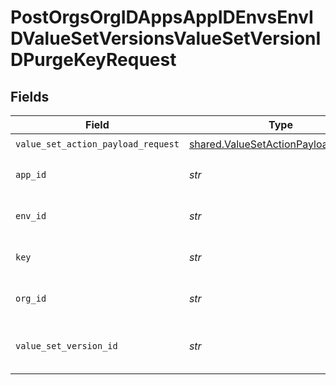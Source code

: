 # PostOrgsOrgIDAppsAppIDEnvsEnvIDValueSetVersionsValueSetVersionIDPurgeKeyRequest


## Fields

| Field                                                                                      | Type                                                                                       | Required                                                                                   | Description                                                                                |
| ------------------------------------------------------------------------------------------ | ------------------------------------------------------------------------------------------ | ------------------------------------------------------------------------------------------ | ------------------------------------------------------------------------------------------ |
| `value_set_action_payload_request`                                                         | [shared.ValueSetActionPayloadRequest](../../models/shared/valuesetactionpayloadrequest.md) | :heavy_check_mark:                                                                         | N/A                                                                                        |
| `app_id`                                                                                   | *str*                                                                                      | :heavy_check_mark:                                                                         | The Application ID.<br/><br/>                                                              |
| `env_id`                                                                                   | *str*                                                                                      | :heavy_check_mark:                                                                         | The Environment ID.<br/><br/>                                                              |
| `key`                                                                                      | *str*                                                                                      | :heavy_check_mark:                                                                         | Key of the value to be purged.<br/><br/>                                                   |
| `org_id`                                                                                   | *str*                                                                                      | :heavy_check_mark:                                                                         | The Organization ID.<br/><br/>                                                             |
| `value_set_version_id`                                                                     | *str*                                                                                      | :heavy_check_mark:                                                                         | The ValueSetVersion ID.<br/><br/>                                                          |